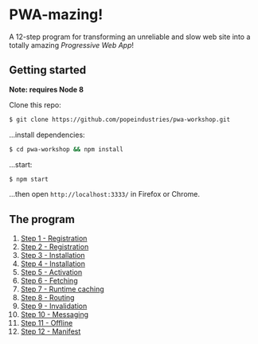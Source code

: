 # PWA-mazing!

A 12-step program for transforming an unreliable and slow web site into a totally amazing *Progressive Web App*!

## Getting started

**Note: requires Node 8**

Clone this repo:

```bash
$ git clone https://github.com/popeindustries/pwa-workshop.git
```

...install dependencies:

```bash
$ cd pwa-workshop && npm install
```

...start:

```bash
$ npm start
```

...then open `http://localhost:3333/` in Firefox or Chrome.

## The program

1. [Step 1 - Registration](https://github.com/popeindustries/pwa-workshop/blob/master/step1/README.md)
2. [Step 2 - Registration](https://github.com/popeindustries/pwa-workshop/blob/master/step2/README.md)
3. [Step 3 - Installation](https://github.com/popeindustries/pwa-workshop/blob/master/step3/README.md)
4. [Step 4 - Installation](https://github.com/popeindustries/pwa-workshop/blob/master/step4/README.md)
5. [Step 5 - Activation](https://github.com/popeindustries/pwa-workshop/blob/master/step5/README.md)
6. [Step 6 - Fetching](https://github.com/popeindustries/pwa-workshop/blob/master/step6/README.md)
7. [Step 7 - Runtime caching](https://github.com/popeindustries/pwa-workshop/blob/master/step7/README.md)
8. [Step 8 - Routing](https://github.com/popeindustries/pwa-workshop/blob/master/step8/README.md)
9. [Step 9 - Invalidation](https://github.com/popeindustries/pwa-workshop/blob/master/step9/README.md)
10. [Step 10 - Messaging](https://github.com/popeindustries/pwa-workshop/blob/master/step10/README.md)
11. [Step 11 - Offline](https://github.com/popeindustries/pwa-workshop/blob/master/step11/README.md)
12. [Step 12 - Manifest](https://github.com/popeindustries/pwa-workshop/blob/master/step12/README.md)